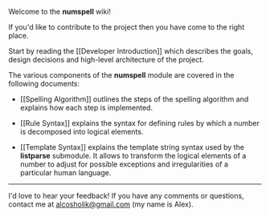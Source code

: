Welcome to the **numspell** wiki!

If you'd like to contribute to the project then you have come to the right place.

Start by reading the [[Developer Introduction]] which describes the goals, design decisions and high-level architecture of the project.

The various components of the **numspell** module are covered in the following documents:

* [[Spelling Algorithm]] outlines the steps of the spelling algorithm and explains how each step is implemented.

* [[Rule Syntax]] explains the syntax for defining rules by which a number is decomposed into logical elements.

* [[Template Syntax]] explains the template string syntax used by the **listparse** submodule. It allows to transform the logical elements of a number to adjust for possible exceptions and irregularities of a particular human language.

---

I'd love to hear your feedback! If you have any comments or questions, contact me at alcosholik@gmail.com (my name is Alex).
